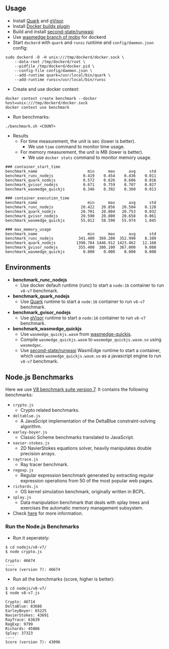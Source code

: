 ## Usage

- Install [Quark][] and [gVisor][].
- Install [Docker buildx plugin][buildx]
- Build and install [second-state/runwasi][runwasi]
- Use [wasmedge branch of moby](https://github.com/CaptainVincent/moby/tree/wasmedge) for dockerd
- Start `dockerd` with `quark` and `runsc` runtime and `config/daemon.json` config:

```
sudo dockerd -D -H unix:///tmp/dockerd/docker.sock \
    --data-root /tmp/dockerd/root \
    --pidfile /tmp/dockerd/docker.pid \
    --config-file config/daemon.json \
    --add-runtime quark=/usr/local/bin/quark \
    --add-runtime runsc=/usr/local/bin/runsc
```

- Create and use docker context:

```
docker context create benchmark --docker host=unix:///tmp/dockerd/docker.sock
docker context use benchmark
```

- Run benchmarks:

```
./benchmark.sh <COUNT>
```

- Results
    - For time measurement, the unit is sec (lower is better).
        - We use `time` command to monitor time usage.
    - For memory measurement, the unit is MB (lower is better).
        - We use `docker stats` command to monitor memory usage.

```
### container_start_time
benchmark_name                      min      max      avg      std
benchmark_runc_nodejs             0.419    0.454    0.436    0.011
benchmark_quark_nodejs            0.572    0.626    0.606    0.016
benchmark_gvisor_nodejs           0.671    0.759    0.707    0.027
benchmark_wasmedge_quickjs        0.346    0.392    0.360    0.013

### container_execution_time
benchmark_name                      min      max      avg      std
benchmark_runc_nodejs            20.422   20.856   20.504    0.128
benchmark_quark_nodejs           20.701   20.804   20.753    0.032
benchmark_gvisor_nodejs          20.590   20.800   20.658    0.061
benchmark_wasmedge_quickjs       55.012   58.590   55.974    1.045

### max_memory_usage
benchmark_name                      min      max      avg      std
benchmark_runc_nodejs           341.400  369.200  352.990    8.389
benchmark_quark_nodejs         1398.784 1446.912 1423.462   12.168
benchmark_gvisor_nodejs         355.400  380.100  367.000    9.080
benchmark_wasmedge_quickjs        0.000    0.000    0.000    0.000
```

## Environments

- **benchmark_runc_nodejs**
    - Use docker default runtime (runc) to start a `node:16` container to run `v8-v7` benchmark.
- **benchmark_quark_nodejs**
    - Use [Quark][] runtime to start a `node:16` container to run `v8-v7` benchmark.
- **benchmark_gvisor_nodejs**
    - Use [gVisor][] runtime to start a `node:16` container to run `v8-v7` benchmark.
- **benchmark_wasmedge_quickjs**
    - Use `wasmedge_quickjs.wasm` from [wasmedge-quickjs][].
    - Compile `wasmedge_quickjs.wasm` to `wasmedge_quickjs.wasm.so` using `wasmedgec`.
    - Use [second-state/runwasi][runwasi] WasmEdge runtime to start a container,
      which uses `wasmedge_quickjs.wasm.so` as a javascript engine to run `v8-v7` benchmark.

## Node.js Benchmarks

Here we use [V8 benchmark suite version 7][v8-v7]. It contains the following benchmarks:

- `crypto.js`
    - Crypto related benchmarks.
- `deltablue.js`
    - A JavaScript implementation of the DeltaBlue constraint-solving algorithm.
- `earley-boyer.js`
    - Classic Scheme benchmarks translated to JavaScript.
- `navier-stokes.js`
    - 2D NavierStokes equations solver, heavily manipulates double precision arrays.
- `raytrace.js`
    - Ray tracer benchmark.
- `regexp.js`
    - Regular expression benchmark generated by extracting regular expression operations from 50 of the most popular web pages.
- `richards.js`
    - OS kernel simulation benchmark, originally written in BCPL.
- `splay.js`
    - Data manipulation benchmark that deals with splay trees and exercises the automatic memory management subsystem.
- Check [here](https://developers.google.com/octane/benchmark) for more information.

### Run the Node.js Benchmarks

- Run it seperately:

```
$ cd nodejs/v8-v7/
$ node crypto.js

Crypto: 46674
----
Score (version 7): 46674
```

- Run all the benchmarks (score, higher is better):

```
$ cd nodejs/v8-v7/
$ node v8-v7.js

Crypto: 46714
DeltaBlue: 83686
EarleyBoyer: 65225
NavierStokes: 43691
RayTrace: 63639
RegExp: 9799
Richards: 45886
Splay: 37323
----
Score (version 7): 43096
```

[Quark]: https://github.com/QuarkContainer/Quark
[gVisor]: https://github.com/google/gvisor
[buildx]: https://github.com/docker/buildx
[v8-v7]: https://github.com/mozilla/arewefastyet/tree/master/benchmarks/v8-v7
[wasmedge-quickjs]: https://github.com/second-state/wasmedge-quickjs
[runwasi]: https://github.com/second-state/runwasi.git
